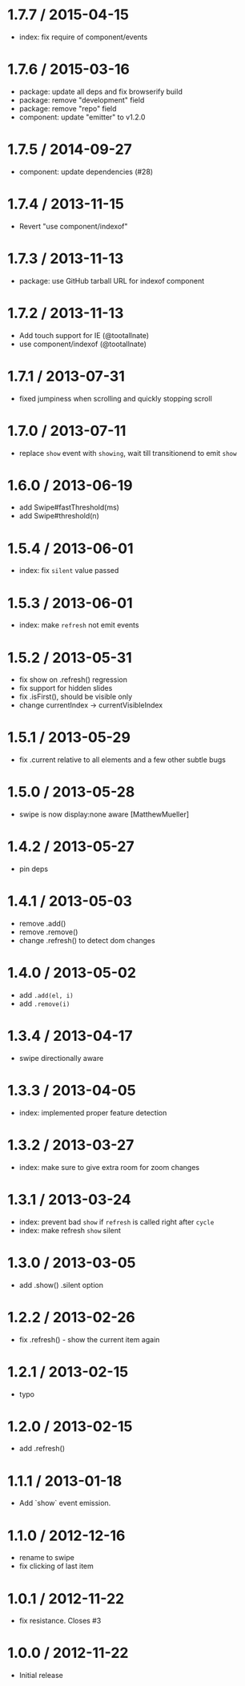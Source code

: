 
1.7.7 / 2015-04-15
==================

 * index: fix require of component/events

1.7.6 / 2015-03-16
==================

  * package: update all deps and fix browserify build
  * package: remove "development" field
  * package: remove "repo" field
  * component: update "emitter" to v1.2.0

1.7.5 / 2014-09-27
==================

  * component: update dependencies (#28)

1.7.4 / 2013-11-15
==================

  * Revert "use component/indexof"

1.7.3 / 2013-11-13
==================

  * package: use GitHub tarball URL for indexof component

1.7.2 / 2013-11-13
==================

  * Add touch support for IE (@tootallnate)
  * use component/indexof (@tootallnate)

1.7.1 / 2013-07-31
==================

  * fixed jumpiness when scrolling and quickly stopping scroll

1.7.0 / 2013-07-11
==================

  * replace `show` event with `showing`, wait till transitionend to emit `show`

1.6.0 / 2013-06-19
==================

  * add Swipe#fastThreshold(ms)
  * add Swipe#threshold(n)

1.5.4 / 2013-06-01
==================

  * index: fix `silent` value passed

1.5.3 / 2013-06-01
==================

  * index: make `refresh` not emit events

1.5.2 / 2013-05-31
==================

  * fix show on .refresh() regression
  * fix support for hidden slides
  * fix .isFirst(), should be visible only
  * change currentIndex -> currentVisibleIndex

1.5.1 / 2013-05-29
==================

  * fix .current relative to all elements and a few other subtle bugs

1.5.0 / 2013-05-28
==================

  * swipe is now display:none aware [MatthewMueller]

1.4.2 / 2013-05-27
==================

  * pin deps

1.4.1 / 2013-05-03
==================

  * remove .add()
  * remove .remove()
  * change .refresh() to detect dom changes

1.4.0 / 2013-05-02
==================

  * add `.add(el, i)`
  * add `.remove(i)`

1.3.4 / 2013-04-17
==================

  * swipe directionally aware

1.3.3 / 2013-04-05
==================

  * index: implemented proper feature detection

1.3.2 / 2013-03-27
==================

  * index: make sure to give extra room for zoom changes

1.3.1 / 2013-03-24
==================

  * index: prevent bad `show` if `refresh` is called right after `cycle`
  * index: make refresh `show` silent

1.3.0 / 2013-03-05
==================

  * add .show() .silent option

1.2.2 / 2013-02-26
==================

  * fix .refresh() - show the current item again

1.2.1 / 2013-02-15
==================

  * typo

1.2.0 / 2013-02-15
==================

  * add .refresh()

1.1.1 / 2013-01-18
==================

  * Add \`show\` event emission.

1.1.0 / 2012-12-16
==================

  * rename to swipe
  * fix clicking of last item

1.0.1 / 2012-11-22
==================

  * fix resistance. Closes #3

1.0.0 / 2012-11-22
==================

  * Initial release
